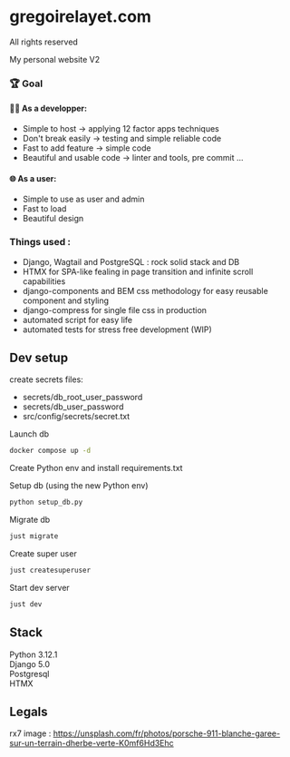 # gregoirelayet.com

All rights reserved

My personal website V2

### 🏆 Goal

#### 👨‍💻 As a developper:

-   Simple to host -> applying 12 factor apps techniques 
-   Don't break easily -> testing and simple reliable code
-   Fast to add feature -> simple code
-   Beautiful and usable code -> linter and tools, pre commit ...

#### 🌐 As a user:

-   Simple to use as user and admin
-   Fast to load
-   Beautiful design

### Things used :

-   Django, Wagtail and PostgreSQL : rock solid stack and DB
-   HTMX for SPA-like fealing in page transition and infinite scroll capabilities
-   django-components and BEM css methodology for easy reusable component and styling
-   django-compress for single file css in production
-   automated script for easy life
-   automated tests for stress free development (WIP)

## Dev setup

create secrets files:

-   secrets/db_root_user_password
-   secrets/db_user_password
-   src/config/secrets/secret.txt

Launch db

```sh
docker compose up -d
```

Create Python env and install requirements.txt

Setup db (using the new Python env)

```sh
python setup_db.py
```

Migrate db

```sh
just migrate
```

Create super user

```sh
just createsuperuser
```

Start dev server

```sh
just dev
```

## Stack

Python 3.12.1  
Django 5.0  
Postgresql  
HTMX

## Legals

rx7 image : https://unsplash.com/fr/photos/porsche-911-blanche-garee-sur-un-terrain-dherbe-verte-K0mf6Hd3Ehc
